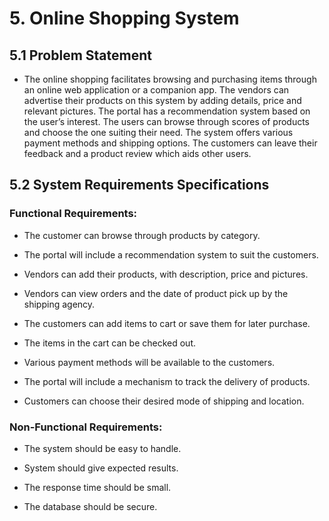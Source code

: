 # 5. Online Shopping System

## 5.1 Problem Statement

- The online shopping facilitates browsing and purchasing items through an online web application or a companion app. The vendors can advertise their products on this system by adding details, price and relevant pictures. The portal has a recommendation system based on the user’s interest. The users can browse through scores of products and choose the one suiting their need. The system offers various payment methods and shipping options. The customers can leave their feedback and a product review which aids other users.

## 5.2 System Requirements Specifications

### Functional Requirements:

- The customer can browse through products by category.

- The portal will include a recommendation system to suit the customers.

- Vendors can add their products, with description, price and pictures.

- Vendors can view orders and the date of product pick up by the shipping agency.

- The customers can add items to cart or save them for later purchase.

- The items in the cart can be checked out.

- Various payment methods will be available to the customers.

- The portal will include a mechanism to track the delivery of products.

- Customers can choose their desired mode of shipping and location.

### Non-Functional Requirements:

- The system should be easy to handle.

- System should give expected results.

- The response time should be small.

- The database should be secure.
